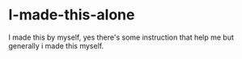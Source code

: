 # I-made-this-alone

I made this by myself, yes there's some instruction that help me but generally i made this myself.
